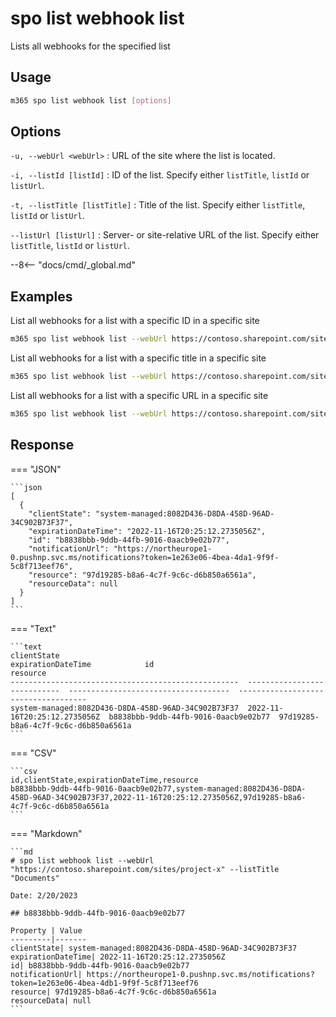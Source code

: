 # spo list webhook list

Lists all webhooks for the specified list

## Usage

```sh
m365 spo list webhook list [options]
```

## Options

`-u, --webUrl <webUrl>`
: URL of the site where the list is located.

`-i, --listId [listId]`
: ID of the list. Specify either `listTitle`, `listId` or `listUrl`.

`-t, --listTitle [listTitle]`
: Title of the list. Specify either `listTitle`, `listId` or `listUrl`.

`--listUrl [listUrl]`
: Server- or site-relative URL of the list. Specify either `listTitle`, `listId` or `listUrl`.

--8<-- "docs/cmd/_global.md"

## Examples

List all webhooks for a list with a specific ID in a specific site

```sh
m365 spo list webhook list --webUrl https://contoso.sharepoint.com/sites/project-x --listId 0cd891ef-afce-4e55-b836-fce03286cccf
```

List all webhooks for a list with a specific title in a specific site

```sh
m365 spo list webhook list --webUrl https://contoso.sharepoint.com/sites/project-x --listTitle Documents
```

List all webhooks for a list with a specific URL in a specific site

```sh
m365 spo list webhook list --webUrl https://contoso.sharepoint.com/sites/project-x --listUrl '/sites/project-x/Documents'
```

## Response

=== "JSON"

    ```json
    [
      {
        "clientState": "system-managed:8082D436-D8DA-458D-96AD-34C902B73F37",
        "expirationDateTime": "2022-11-16T20:25:12.2735056Z",
        "id": "b8838bbb-9ddb-44fb-9016-0aacb9e02b77",
        "notificationUrl": "https://northeurope1-0.pushnp.svc.ms/notifications?token=1e263e06-4bea-4da1-9f9f-5c8f713eef76",
        "resource": "97d19285-b8a6-4c7f-9c6c-d6b850a6561a",
        "resourceData": null
      }
    ]
    ```

=== "Text"

    ```text
    clientState                                          expirationDateTime            id                                    resource
    ---------------------------------------------------  ----------------------------  ------------------------------------  ------------------------------------
    system-managed:8082D436-D8DA-458D-96AD-34C902B73F37  2022-11-16T20:25:12.2735056Z  b8838bbb-9ddb-44fb-9016-0aacb9e02b77  97d19285-b8a6-4c7f-9c6c-d6b850a6561a
    ```

=== "CSV"

    ```csv
    id,clientState,expirationDateTime,resource
    b8838bbb-9ddb-44fb-9016-0aacb9e02b77,system-managed:8082D436-D8DA-458D-96AD-34C902B73F37,2022-11-16T20:25:12.2735056Z,97d19285-b8a6-4c7f-9c6c-d6b850a6561a
    ```

=== "Markdown"

    ```md
    # spo list webhook list --webUrl "https://contoso.sharepoint.com/sites/project-x" --listTitle "Documents"

    Date: 2/20/2023

    ## b8838bbb-9ddb-44fb-9016-0aacb9e02b77

    Property | Value
    ---------|-------
    clientState| system-managed:8082D436-D8DA-458D-96AD-34C902B73F37
    expirationDateTime| 2022-11-16T20:25:12.2735056Z
    id| b8838bbb-9ddb-44fb-9016-0aacb9e02b77
    notificationUrl| https://northeurope1-0.pushnp.svc.ms/notifications?token=1e263e06-4bea-4db1-9f9f-5c8f713eef76
    resource| 97d19285-b8a6-4c7f-9c6c-d6b850a6561a
    resourceData| null
    ```
